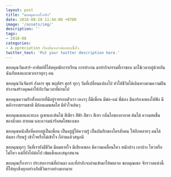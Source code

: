 ```yaml
---
layout: post
title: "ขอบคุณจากใจจริง"
date: 2018-08-20 11:44:00 +0700
image: '/assets/img/'
description: ''
tags:
- 2018-08
categories:
- A-ppreciation เรื่องที่พวกเราต้องซาบซึ้งใจ
twitter_text: 'Put your twitter description here.'
---
```

ขอบคุณวันเสาร์-อาทิตย์ที่ได้หยุดพักการเรียน การทำงาน มาทำกิจกรรมที่เราชอบ มาใช้เวลาอยู่ด้วยกันฉันกับเธอและพวกเราทุกๆ คน

ขอบคุณวันจันทร์ อังคาร พุธ พฤหัสฯ ศุกร์ ทุกๆ วันที่เปลี่ยนแปลงไป ทำให้ชีวิตได้เดินทางตามความฝัน ทำงานสร้างคุณค่าให้กับวันเวลาที่ผ่านไป

ขอบคุณความรักทั้งหลายที่มีอยู่รายรอบตัวเรา เหงาๆ ก็มีเพื่อน มีพ่อ-แม่ พี่น้อง มีนกร้องเพลงให้ฟัง มีพลังจากธรรมชาติ มีก้อนเมฆสดใส มีหัวใจเต้นๆ

ขอบคุณเธอและทะเล ภูเขาและต้นไม้ สีเขียว สีฟ้า สีขาว สีเทา กลิ่นไอของอากาศ ต้นไม้ ความสดชื่นของน้ำตก สายลม และความน่ารักสดใสของเธอ

ขอบคุณหนังสือที่คอยอยู่เป็นเพื่อน เป็นครูผู้ให้ความรู้ เป็นบันทึกของใครสักคน ให้อีกหลายๆ คนได้ค้นหา เรียนรู้ เข้าใจหรือไม่เข้าใจ ก็อ่านแล้วสนุกดี

ขอบคุณทุกๆ วันที่เรายังมีชีวิต มีลมหายใจ มีเสียงเพลง มีความเคลื่อนไหว หนักบ้าง เบาบ้าง ไหวหรือไม่ไหว แต่ก็ยังไปต่อไป เข้มแข็งและสนุกสนาน

ขอบคุณเรื่องราว ประสบการณ์ที่ผ่านมา และที่กำลังจะผ่านเข้ามาให้พบเจอ ขอบคุณเธอ จักรวาลแห่งนี้ ที่ให้ทุกสิ่งทุกอย่างกับชีวิตเราอย่างมากมาย
